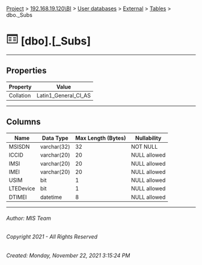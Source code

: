 #### 

[Project](../../../../index.md) > [192.168.19.120\\BI](../../../index.md) > [User databases](../../index.md) > [External](../index.md) > [Tables](Tables.md) > dbo._Subs

# ![Tables](../../../../Images/Table32.png) [dbo].[_Subs]

---

## <a name="#properties"></a>Properties

| Property | Value |
|---|---|
| Collation | Latin1_General_CI_AS |


---

## <a name="#columns"></a>Columns

| Name | Data Type | Max Length (Bytes) | Nullability |
|---|---|---|---|
| MSISDN | varchar(32) | 32 | NOT NULL |
| ICCID | varchar(20) | 20 | NULL allowed |
| IMSI | varchar(20) | 20 | NULL allowed |
| IMEI | varchar(20) | 20 | NULL allowed |
| USIM | bit | 1 | NULL allowed |
| LTEDevice | bit | 1 | NULL allowed |
| DTIMEI | datetime | 8 | NULL allowed |


---

###### Author:  MIS Team

###### Copyright 2021 - All Rights Reserved

###### Created: Monday, November 22, 2021 3:15:24 PM

